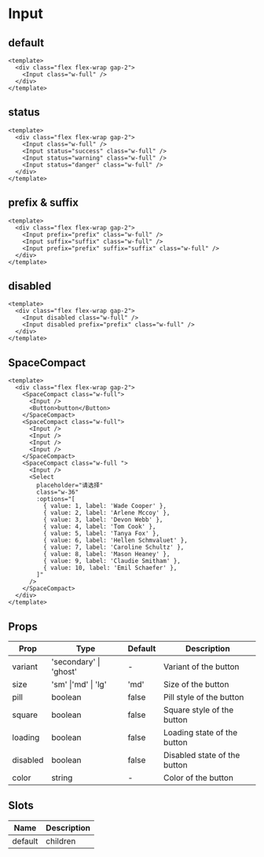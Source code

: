# Input

## default

```vue demo
<template>
  <div class="flex flex-wrap gap-2">
    <Input class="w-full" />
  </div>
</template>
```

## status

```vue demo
<template>
  <div class="flex flex-wrap gap-2">
    <Input class="w-full" />
    <Input status="success" class="w-full" />
    <Input status="warning" class="w-full" />
    <Input status="danger" class="w-full" />
  </div>
</template>
```

## prefix & suffix

```vue demo
<template>
  <div class="flex flex-wrap gap-2">
    <Input prefix="prefix" class="w-full" />
    <Input suffix="suffix" class="w-full" />
    <Input prefix="prefix" suffix="suffix" class="w-full" />
  </div>
</template>
```

## disabled

```vue demo
<template>
  <div class="flex flex-wrap gap-2">
    <Input disabled class="w-full" />
    <Input disabled prefix="prefix" class="w-full" />
  </div>
</template>
```

## SpaceCompact

```vue demo
<template>
  <div class="flex flex-wrap gap-2">
    <SpaceCompact class="w-full">
      <Input />
      <Button>button</Button>
    </SpaceCompact>
    <SpaceCompact class="w-full">
      <Input />
      <Input />
      <Input />
      <Input />
    </SpaceCompact>
    <SpaceCompact class="w-full ">
      <Input />
      <Select
        placeholder="请选择"
        class="w-36"
        :options="[
          { value: 1, label: 'Wade Cooper' },
          { value: 2, label: 'Arlene Mccoy' },
          { value: 3, label: 'Devon Webb' },
          { value: 4, label: 'Tom Cook' },
          { value: 5, label: 'Tanya Fox' },
          { value: 6, label: 'Hellen Schmvaluet' },
          { value: 7, label: 'Caroline Schultz' },
          { value: 8, label: 'Mason Heaney' },
          { value: 9, label: 'Claudie Smitham' },
          { value: 10, label: 'Emil Schaefer' },
        ]"
      />
    </SpaceCompact>
  </div>
</template>
```

## Props

| Prop     | Type                   | Default | Description                  |
| -------- | ---------------------- | ------- | ---------------------------- |
| variant  | 'secondary' \| 'ghost' | -       | Variant of the button        |
| size     | 'sm' \|'md' \| 'lg'    | 'md'    | Size of the button           |
| pill     | boolean                | false   | Pill style of the button     |
| square   | boolean                | false   | Square style of the button   |
| loading  | boolean                | false   | Loading state of the button  |
| disabled | boolean                | false   | Disabled state of the button |
| color    | string                 | -       | Color of the button          |

## Slots

| Name    | Description |
| ------- | ----------- |
| default | children    |
